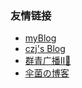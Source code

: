 ### 友情链接

- [myBlog](https://kioshiroi.github.io)
- [czj's Blog](https://caizejun.cn/)
- [群青广播II📡](https://gunjo-radio-ii.cc)
- [伞菌の博客](https://umb.ink)